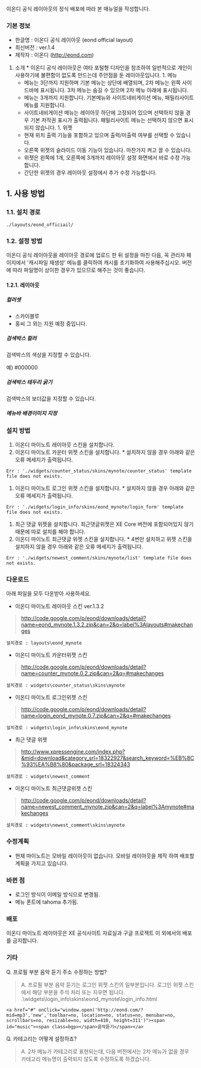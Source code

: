 이온디 공식 레이아웃의 정식 배포에 따라 본 매뉴얼을 작성합니다.

### 기본 정보 ###
  * 한글명 : 이온디 공식 레이아웃 (eond official layout)
  * 최신버전 : ver.1.4
  * 제작자 : 이온디 (http://eond.com)

  1. 소개
    * 이온디 공식 레이아웃은 여타 포털형 디자인을 참조하여 일반적으로 개인이 사용하기에 불편함이 없도록 만드는데 주안점을 둔 레이아웃입니다.
    1. 메뉴
      * 메뉴는 3단까지 지원하며 기본 메뉴는 상단에 배열되며, 2차 메뉴는 왼쪽 사이드바에 표시됩니다. 3차 메뉴는 숨길 수 있으며 2차 메뉴 아래에 표시됩니다.
      * 메뉴는 3개까지 지원합니다. 기본메뉴와 사이트네비게이션 메뉴, 패밀리사이트 메뉴를 지원합니다.
      * 사이트네비게이션 메뉴는 레이아웃 하단에 고정되어 있으며 선택하지 않을 경우 기본 저작권 표시가 출력됩니다. 패밀리사이트 메뉴는 선택하지 않으면 표시되지 않습니다.
    1. 위젯
      * 현재 위치 출력 기능을 포함하고 있으며 출력/미출력 여부를 선택할 수 있습니다.
      * 오른쪽 위젯의 슬라이드 이동 기능이 있습니다. 마찬가지 켜고 끌 수 있습니다.
      * 위젯은 왼쪽에 1개, 오른쪽에 3개까지 레이아웃 설정 화면에서 바로 수정 가능합니다.
      * 간단한 위젯의 경우 레이아웃 설정에서 추가 수정 가능합니다.



## 1. 사용 방법 ##

### 1.1. 설치 경로 ###
```
./layouts/eond_officiail/
```

### 1.2. 설정 방법 ###
이온디 공식 레이아웃을 레이아웃 경로에 업로드 한 뒤 설정을 마친 다음, 꼭 관리자 페이지에서 '캐시파일 재생성' 메뉴를 클릭하여 캐시를 초기화하여 사용해주십시오.
버전에 따라 파일명이 상이한 경우가 있으므로 해주는 것이 좋습니다.

#### 1.2.1. 레이아웃 ####

##### 컬러셋 #####
  * 스카이블루
  * 홍씨
그 외는 지원 예정 중입니다.
##### 검색박스 컬러 #####
검색박스의 색상을 지정할 수 있습니다.

예) #000000
##### 검색박스 테두리 굵기 #####
검색박스의 보더값을 지정할 수 있습니다.
##### 메뉴바 배경이미지 지정 #####

### 설치 방법 ###

  1. 이온디 마이노트 레이아웃 스킨을 설치합니다.
  1. 이온디 마이노트 카운터 위젯 스킨을 설치합니다.
    * 설치하지 않을 경우 아래와 같은 오류 메세지가 출력됩니다.
```
Err : './widgets/counter_status/skins/mynote/counter_status' template file does not exists.
```
  1. 이온디 마이노트 로그인 위젯 스킨을 설치합니다.
    * 설치하지 않을 경우 아래와 같은 오류 메세지가 출력됩니다.
```
Err : './widgets/login_info/skins/eond_mynote/login_form' template file does not exists.
```
  1. 최근 댓글 위젯을 설치합니다. 최근댓글위젯은 XE Core 버전에 포함되어있지 않기 때문에 따로 설치를 해야 합니다.
  1. 이온디 마이노트 최근댓글 위젯 스킨을 설치합니다.
    * 4번만 설치하고 위젯 스킨을 설치하지 않을 경우 아래와 같은 오류 메세지가 출력됩니다.
```
Err : './widgets/newest_comment/skins/mynote/list' template file does not exists.
```

### 다운로드 ###

아래 파일을 모두 다운받아 사용하세요.

  * 이온디 마이노트 레이아웃 스킨 ver.1.3.2
> http://code.google.com/p/eond/downloads/detail?name=eond_mynote.1.3.2.zip&can=2&q=label%3Alayouts#makechanges
```
설치경로 : layouts\eond_mynote
```
  * 이온디 마이노트 카운터위젯 스킨
> http://code.google.com/p/eond/downloads/detail?name=counter_mynote.0.2.zip&can=2&q=#makechanges
```
설치경로 : widgets\counter_status\skins\mynote
```
  * 이온디 마이노트 로그인위젯 스킨
> http://code.google.com/p/eond/downloads/detail?name=login_eond_mynote.0.7.zip&can=2&q=#makechanges
```
설치경로 : widgets\login_info\skins\eond_mynote
```
  * 최근 댓글 위젯
> http://www.xpressengine.com/index.php?&mid=download&category_srl=18322927&search_keyword=%EB%8C%93%EA%B8%80&package_srl=18324343
```
설치경로 : widgets\newest_comment
```
  * 이온디 마이노트 최근댓글위젯 스킨
> http://code.google.com/p/eond/downloads/detail?name=newest_comment_mynote.zip&can=2&q=label%3Amynote#makechanges
```
설치경로 : widgets\newest_comment\skins\mynote
```


### 수정계획 ###
  * 현재 마이노트는 모바일 레이아웃이 없습니다. 모바일 레이아웃을 제작 하여 배포할 계획을 가지고 있습니다.

### 바뀐 점 ###
  * 로그인 방식이 이메일 방식으로 변경됨.
  * 메뉴 폰트에 tahoma 추가됨.

### 배포 ###
이온디 마이노트 레이아웃은 XE 공식사이트 자료실과 구글 프로젝트 이 외에서의 배포를 금지합니다.

### 기타 ###
Q. 프로필 부분 음악 듣기 주소 수정하는 방법?
> A. 프로필 부분 음악 듣기는 로그인 위젯 스킨의 일부분입니다. 로그인 위젯 스킨에서 해당 부분을 주석 처리 또는 지우면 됩니다.
.\widgets\login\_info\skins\eond\_mynote\login\_info.html
```
<a href="#" onClick="window.open('http://eond.com/?mid=mp3','new','toolbar=no, location=no, status=no, menubar=no, scrollbars=no, resizable=no, width=410, height=311')"><span id="music"><span class=bgp></span>음악듣기</span></a>
```

Q. 카테고리는 어떻게 설정하죠?
> A. 2차 메뉴가 카테고리로 표현되는데, 다음 버전에서는 2차 메뉴가 없을 경우 카테고리 메뉴명이 출력되지 않도록 수정하도록 하겠습니다.